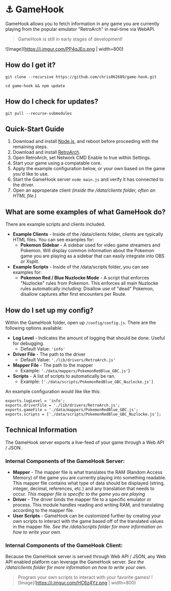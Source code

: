 # :anchor: GameHook
GameHook allows you to fetch information in any game you are currently playing from the popular emulator "RetroArch" in real-time via WebAPI.

> GameHook is still in early stages of development!

![Image](https://i.imgur.com/PP4qJEo.png | width=800)

## How do I get it?
```git clone --recursive https://github.com/chris062689/game-hook.git```

```cd game-hook && npm update```
## How do I check for updates?
```git pull --recurse-submodules```

## Quick-Start Guide
1. Download and install [Node.js](https://nodejs.org/), and reboot before proceeding with the remaining steps.
2. Download and install [RetroArch](http://www.libretro.com/index.php/retroarch-2/).
3. Open RetroArch, set Network CMD Enable to true within Settings.
4. Start your game using a compatable core.
5. Apply the example configuration below, or your own based on the game you'd like to use.
6. Start the GameHook server `node main.js` and verify it has connected to the driver.
7. Open an approperate client _(inside the /data/clients folder, often an HTML file.)_

## What are some examples of what GameHook do?

There are example scripts and clients included.
- **Example Clients** - Inside of the /data/clients folder, clients are typically HTML files. You can see examples for:
    - **Pokemon Sidebar** - A sidebar used for video game streamers and Pokemon. Will display common information about the Pokemon game you are playing as a sidebar that can easily integrate into OBS or Xsplit.
- **Example Scripts** - Inside of the /data/scripts folder, you can see examples for:
    - **Pokemon Red / Blue Nuzlocke Mode** - A script that enforces "Nuzlocke" rules from Pokemon. This enforces all main Nuzlocke rules automatically including: Disallow use of "dead" Pokemon, disallow captures after first encounters per Route.


## How do I set up my config?
Within the GameHook folder, open up `/config/config.js`.
There are the following options available:
- **Log Level** - Indicates the amount of logging that should be done. Useful for debugging.
    - Default Value: `'info'`
- **Driver File** - The path to the driver
    - Default Value: `'./lib/drivers/RetroArch.js'`
- **Mapper File** - The path to the mapper
    - Example: `'./data/mappers/PokemonRedBlue_GBC.js'`)
- **Scripts** - A list of scripts to automatically be ran.
    - Example: `['./data/scripts/PokemonRedBlue_GBC_Nuzlocke.js']`

An example configuration would like like this:
```
exports.logLevel = 'info';
exports.driverFile = './lib/drivers/RetroArch.js';
exports.gameFile = './data/mappers/PokemonRedBlue_GBC.js';
exports.scripts = ['./data/scripts/PokemonRedBlue_GBC_Nuzlocke.js'];
```

## Technical Information
The GameHook server exports a live-feed of your game through a Web API / JSON.

### Internal Components of the GameHook Server:
- **Mapper** - The mapper file is what translates the RAM (Random Access Memory) of the game you are currently playing into something readable. This mapper file contains what type of data should be displayed (string, integer, decimal, references, etc.) and any translation that needs to occur. _This mapper file is specific to the game you are playing_
- **Driver** - The driver binds the mapper file to a specific emulator or process. This module handles reading and writing RAM, and translating according to the mapper file.
- **User Scripts** - GameHook can be customized further by creating your own scripts to interact with the game based off of the translated values in the mapper file. _See the /data/scripts folder for more information on how to write your own._

### Internal Components of the GameHook Client:
Because the GameHook server is served through Web API / JSON, any Web API enabled platform can leverage the GameHook server.
_See the /data/clients folder for more information on how to write your own._


> Program your own scripts to interact with your favorite games!
![Image](https://i.imgur.com/HC6z4Yz.png | width=800)
